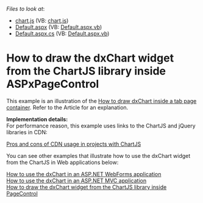 <!-- default file list -->
*Files to look at*:

* [chart.js](./CS/chart.js) (VB: [chart.js](./VB/chart.js))
* [Default.aspx](./CS/Default.aspx) (VB: [Default.aspx.vb](./VB/Default.aspx.vb))
* [Default.aspx.cs](./CS/Default.aspx.cs) (VB: [Default.aspx.vb](./VB/Default.aspx.vb))
<!-- default file list end -->
# How to draw the dxChart widget from the ChartJS library inside ASPxPageControl 


<p>This example is an illustration of the <a href="https://www.devexpress.com/Support/Center/p/KA18850">How to draw dxChart inside a tab page container</a>. Refer to the Article for an explanation.</p><p><strong>Implementation details:</strong><br />
For performance reason, this example uses links to the ChartJS and jQuery libraries in CDN:</p><p><a href="http://chartjs.devexpress.com/Blog/pros-and-cons-of-cdn-with-chartjs#.UjgTaD9dzoY"><u>Pros and cons of CDN usage in projects with ChartJS</u></a></p><p>You can see other examples that illustrate how to use the dxChart widget from the ChartJS in Web applications below:</p><p><a href="https://www.devexpress.com/Support/Center/p/E4470">How to use the dxChart in an ASP.NET WebForms application</a><u><br />
</u><a href="https://www.devexpress.com/Support/Center/p/E4471">How to use the dxChart in an ASP.NET MVC application</a><u><br />
</u><a href="https://www.devexpress.com/Support/Center/p/E4888">How to draw the dxChart widget from the ChartJS library inside PageControl </a><u></u></p><p><u></u></p>

<br/>


